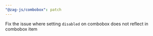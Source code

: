 ```yaml
---
"@zag-js/combobox": patch
---
```


Fix the issue where setting `disabled` on combobox does not reflect in combobox item
